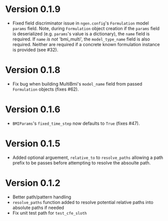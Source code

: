 # Version 0.1.9
- Fixed field discriminator issue in `ngen.config`'s `Formulation` model `params` field. 
  Note, during `Formulation` object creation if the `params` field is
  deserialized (e.g. `params`'s value is a dictionary), the `name` field is
  required. If `name` *is not* 'bmi_multi', the `model_type_name` field is also
  required. Neither are required if a concrete known formulation instance is
  provided (see #32).

# Version 0.1.8
- Fix bug when building MultiBmi's `model_name` field from passed `Formulation`
  objects (fixes #62).

# Version 0.1.6
- `BMIParams`'s `fixed_time_step` now defaults to `True` (fixes #47).

# Version 0.1.5
- Added optional arguement, `relative_to` to `resolve_paths` allowing a path prefix to be passes before attempting to resolve the absoulte path.

# Version 0.1.2
- Better path/pattern handling
- `resolve_paths` function added to resolve potential relative paths into absolute paths if needed
- Fix unit test path for `test_cfe_sloth`
